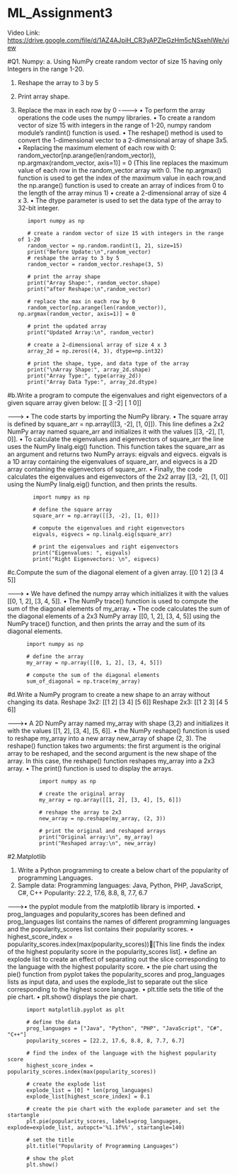 # ML_Assignment3

Video Link: https://drive.google.com/file/d/1AZ4AJpiH_CR3yAPZleGzHm5cNSxehIWe/view

#Q1. Numpy:
a. Using NumPy create random vector of size 15 having only Integers in the range 1-20.
1. Reshape the array to 3 by 5
2. Print array shape.
3. Replace the max in each row by 0
----> •	To perform the array operations the code uses the numpy libraries. 
•	To create a random vector of size 15 with integers in the range of 1-20, numpy random module’s randint() function is used. 
•	The reshape() method is used to convert the 1-dimensional vector to a 2-dimensional array of shape 3x5. 
•	Replacing the maximum element of each row with 0: random_vector[np.arange(len(random_vector)), np.argmax(random_vector, axis=1)] = 0 (This line replaces the maximum value of each row in the random_vector array with 0. The np.argmax() function is used to get the index of the maximum value in each row,and the np.arange() function is used to create an array of indices from 0 to the length of the array minus 1)
•	create a 2-dimensional array of size 4 x 3. 
•	The dtype parameter is used to set the data type of the array to 32-bit integer.


          import numpy as np

          # create a random vector of size 15 with integers in the range of 1-20
          random_vector = np.random.randint(1, 21, size=15)
          print("Before Update:\n",random_vector)
          # reshape the array to 3 by 5
          random_vector = random_vector.reshape(3, 5)

          # print the array shape
          print("Array Shape:", random_vector.shape)
          print("after Reshape:\n",random_vector)

          # replace the max in each row by 0
          random_vector[np.arange(len(random_vector)), np.argmax(random_vector, axis=1)] = 0

          # print the updated array
          print("Updated Array:\n", random_vector)

          # create a 2-dimensional array of size 4 x 3
          array_2d = np.zeros((4, 3), dtype=np.int32)

          # print the shape, type, and data type of the array
          print("\nArray Shape:", array_2d.shape)
          print("Array Type:", type(array_2d))
          print("Array Data Type:", array_2d.dtype)
          
#b.Write a program to compute the eigenvalues and right eigenvectors of a given square array given below:
[[ 3 -2]
[ 1 0]]    

---> •	The code starts by importing the NumPy library.
•	The square array is defined by square_arr = np.array([[3, -2], [1, 0]]). This line defines a 2x2 NumPy array named square_arr and initializes it with the values [[3, -2], [1, 0]].
•	To calculate the eigenvalues and eigenvectors of square_arr the line uses the NumPy linalg.eig() function. This function takes the square_arr as an argument and returns two NumPy arrays: eigvals and eigvecs. eigvals is a 1D array containing the eigenvalues of square_arr, and eigvecs is a 2D array containing the eigenvectors of square_arr.
•	Finally, the code calculates the eigenvalues and eigenvectors of the 2x2 array [[3, -2], [1, 0]] using the NumPy linalg.eig() function, and then prints the results.

            import numpy as np

            # define the square array
            square_arr = np.array([[3, -2], [1, 0]])

            # compute the eigenvalues and right eigenvectors
            eigvals, eigvecs = np.linalg.eig(square_arr)

            # print the eigenvalues and right eigenvectors
            print("Eigenvalues: ", eigvals)
            print("Right Eigenvectors: \n", eigvecs)
            
#c.Compute the sum of the diagonal element of a given array.
[[0 1 2]
[3 4 5]]   

---> •	We have defined the numpy array which initializes it with the values [[0, 1, 2], [3, 4, 5]].
•	The NumPy trace() function is used to compute the sum of the diagonal elements of my_array.
•	The code calculates the sum of the diagonal elements of a 2x3 NumPy array [[0, 1, 2], [3, 4, 5]] using the NumPy trace() function, and then prints the array and the sum of its diagonal elements.

          import numpy as np

          # define the array
          my_array = np.array([[0, 1, 2], [3, 4, 5]])

          # compute the sum of the diagonal elements
          sum_of_diagonal = np.trace(my_array)
          
#d.Write a NumPy program to create a new shape to an array without changing its data.
Reshape 3x2:
[[1 2]
[3 4]
[5 6]]
Reshape 2x3:
[[1 2 3]
[4 5 6]]     

--->•	A 2D NumPy array named my_array with shape (3,2) and initializes it with the values [[1, 2], [3, 4], [5, 6]].
•	the NumPy reshape() function is used to reshape my_array into a new array new_array of shape (2, 3). The reshape() function takes two arguments: the first argument is the original array to be reshaped, and the second argument is the new shape of the array. In this case, the reshape() function reshapes my_array into a 2x3 array.
•	The print() function is used to display the arrays.

              import numpy as np

              # create the original array
              my_array = np.array([[1, 2], [3, 4], [5, 6]])

              # reshape the array to 2x3
              new_array = np.reshape(my_array, (2, 3))

              # print the original and reshaped arrays
              print("Original array:\n", my_array)
              print("Reshaped array:\n", new_array)
              
              
#2.Matplotlib
1. Write a Python programming to create a below chart of the popularity of programming Languages.
2. Sample data:
Programming languages: Java, Python, PHP, JavaScript, C#, C++
Popularity: 22.2, 17.6, 8.8, 8, 7.7, 6.7

--->•	the pyplot module from the matplotlib library is imported.
•	prog_languages and popularity_scores has been defined and prog_languages list contains the names of different programming languages and the popularity_scores list contains their popularity scores.
•	highest_score_index = popularity_scores.index(max(popularity_scores))[This line finds the index of the highest popularity score in the popularity_scores list].
•	define an explode list to create an effect of separating out the slice corresponding to the language with the highest popularity score.
•	the pie chart using the pie() function from pyplot takes the popularity_scores and prog_languages lists as input data, and uses the explode_list to separate out the slice corresponding to the highest score language.
•	plt.title sets the title of the pie chart.
•	plt.show() displays the pie chart.




          import matplotlib.pyplot as plt

          # define the data
          prog_languages = ["Java", "Python", "PHP", "JavaScript", "C#", "C++"]
          popularity_scores = [22.2, 17.6, 8.8, 8, 7.7, 6.7]

          # find the index of the language with the highest popularity score
          highest_score_index = popularity_scores.index(max(popularity_scores))

          # create the explode list
          explode_list = [0] * len(prog_languages)
          explode_list[highest_score_index] = 0.1

          # create the pie chart with the explode parameter and set the startangle
          plt.pie(popularity_scores, labels=prog_languages, explode=explode_list, autopct='%1.1f%%', startangle=140)

          # set the title
          plt.title("Popularity of Programming Languages")

          # show the plot
          plt.show()

